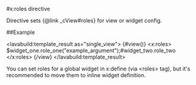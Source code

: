 
#x:roles directive

<script type="lavabuild/eval">result = global.LavaBuild.generateDirectiveInfoBox('roles');</script>

Directive sets {@link _cView#roles} for view or widget config.

##Example

<lavabuild:template_result as="single_view">
{#view()}
	<x:roles>
		$widget_one.role_one("example_argument");#widget_two.role_two
	</x:roles>
{/view}
</lavabuild:template_result>

You can set roles for a global widget in x:define (via &lt;roles&gt; tag),
but it's recommended to move them to inline widget definition.